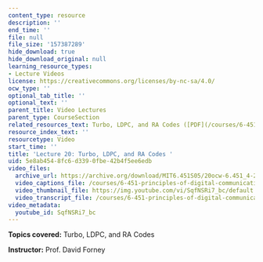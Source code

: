 ```yaml
---
content_type: resource
description: ''
end_time: ''
file: null
file_size: '157387289'
hide_download: true
hide_download_original: null
learning_resource_types:
- Lecture Videos
license: https://creativecommons.org/licenses/by-nc-sa/4.0/
ocw_type: ''
optional_tab_title: ''
optional_text: ''
parent_title: Video Lectures
parent_type: CourseSection
related_resources_text: Turbo, LDPC, and RA Codes ([PDF](/courses/6-451-principles-of-digital-communication-ii-spring-2005/resources/chap13))
resource_index_text: ''
resourcetype: Video
start_time: ''
title: 'Lecture 20: Turbo, LDPC, and RA Codes '
uid: 5e8ab454-8fc6-d339-0fbe-42b4f5ee6edb
video_files:
  archive_url: https://archive.org/download/MIT6.451S05/20ocw-6.451_4-261-25apr2005-220k.mp4
  video_captions_file: /courses/6-451-principles-of-digital-communication-ii-spring-2005/d7956bfb290f57f7a0ed5acd5450e32e_520074.vtt
  video_thumbnail_file: https://img.youtube.com/vi/SqfNSRi7_bc/default.jpg
  video_transcript_file: /courses/6-451-principles-of-digital-communication-ii-spring-2005/8134f1377b33d7b320a2ce03c0b542aa_520074.pdf
video_metadata:
  youtube_id: SqfNSRi7_bc
---
```


**Topics covered:** Turbo, LDPC, and RA Codes

**Instructor:** Prof. David Forney

